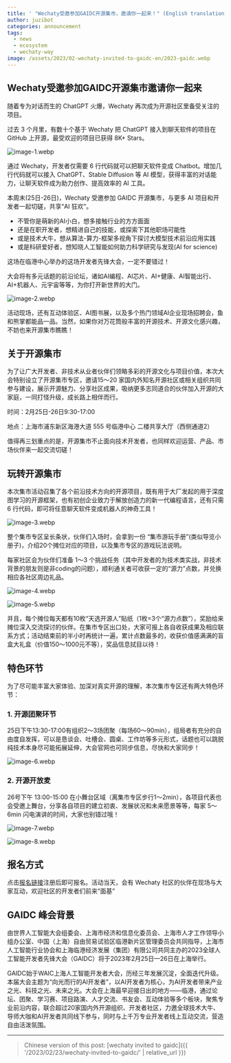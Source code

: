 ```yaml
---
title: ' "Wechaty受邀参加GAIDC开源集市，邀请你一起来！" (English translation WIP)'
author: juzibot
categories: announcement
tags:
  - news
  - ecosystem
  - wechaty-way
image: /assets/2023/02-wechaty-invited-to-gaidc-en/2023-gaidc.webp
---
```


## Wechaty受邀参加GAIDC开源集市邀请你一起来

随着专为对话而生的 ChatGPT 火爆，Wechaty 再次成为开源社区里备受关注的项目。

过去 3 个月里，有数十个基于 Wechaty 把 ChatGPT 接入到聊天软件的项目在 GitHub 上开源，最受欢迎的项目已获得 8K+ Stars。

![image-1.webp](/assets/2023/02-wechaty-invited-to-gaidc-en/image-1.webp)

通过 Wechaty，开发者仅需要 6 行代码就可以把聊天软件变成 Chatbot。增加几行代码就可以接入 ChatGPT、Stable Diffusion 等 AI 模型，获得丰富的对话能力，让聊天软件成为助力创作、提高效率的 AI 工具。

本周末(25日-26日)，Wechaty 受邀参加 GAIDC 开源集市，与更多 AI 项目和开发者一起切磋，共享“AI 狂欢”。

- 不管你是萌新的AI小白，想多接触行业的方方面面
- 还是在职开发者，想精进自己的技能，或探索下其他职场可能性
- 或是技术大牛，想从算法-算力-框架多视角下探讨大模型技术前沿应用实践
- 或是科研爱好者，想知晓人工智能如何助力科学研究与发现(AI for science)

这场在临港中心举办的这场开发者先锋大会，一定不要错过！

大会将有多元话题的前沿论坛，诸如AI编程、AI芯片、AI+健康、AI智能出行、AI+机器人、元宇宙等等，为你打开新世界的大门。

![image-2.webp](/assets/2023/02-wechaty-invited-to-gaidc-en/image-2.webp)

活动现场，还有互动体验区、AI图书展，以及多个热门领域AI企业现场招聘会，鱼和熊掌都能品一品。当然，如果你对万花筒般丰富的开源技术、开源文化感兴趣，不妨也来开源集市瞧瞧！

## 关于开源集市

为了让广大开发者、非技术从业者伙伴们领略多彩的开源文化与项目价值，本次大会特别设立了开源集市专区，邀请15～20 家国内外知名开源社区或相关组织共同参与建设，展示开源魅力、分享社区成果，吸纳更多志同道合的伙伴加入开源的大家庭，一同打怪升级，成长路上相伴而行。

时间：2月25日-26日9:30-17:00

地点：上海市浦东新区海港大道 555 号临港中心 二楼共享大厅（西侧通道2）

值得再三划重点的是，开源集市不止面向技术开发者，也同样欢迎运营、产品、市场伙伴来一起交流切磋！

## 玩转开源集市

本次集市活动召集了各个前沿技术方向的开源项目，既有用于大厂发起的用于深度图学习的开源框架，也有初创企业致力于解放创造力的新一代编程语言，还有只需 6 行代码，即可将任意聊天软件变成机器人的神奇工具！

![image-3.webp](/assets/2023/02-wechaty-invited-to-gaidc-en/image-3.webp)

整个集市专区呈长条状，伙伴们入场时，会拿到一份 “集市游玩手册”(类似导览小册子)，介绍20个摊位对应的项目，以及集市专区的游戏玩法说明。

每家社区会为伙伴们准备 1～3 个挑战任务（其中开发者的为技术类实战，非技术背景的朋友则是非coding的问题），顺利通关者可收获一定的“源力”点数，并兑换相应各社区周边礼品。

![image-4.webp](/assets/2023/02-wechaty-invited-to-gaidc-en/image-4.webp)

![image-5.webp](/assets/2023/02-wechaty-invited-to-gaidc-en/image-5.webp)

并且，每个摊位每天都有10枚“天选开源人”贴纸（1枚=3个“源力点数”），奖励给来摊位深入交流探讨的伙伴。在集市专区出口处，大家可报上各自收获成果及相应联系方式；活动结束前的半小时再统计一遍，累计点数最多的，收获价值感满满的盲盒大礼盒（价值150～1000元不等），奖品信息拭目以待！

## 特色环节

为了尽可能丰富大家体验、加深对真实开源的理解，本次集市专区还有两大特色环节：

### 1. 开源团聚环节

25日下午13:30-17:00有组织2～3场团聚（每场60～90min），组局者有充分的自由度自发挥，可以是恳谈会、吐槽会、圆桌、工作坊等多元形式，话题也可以跳脱纯技术本身尽可能拓展延伸，大会官网也可同步信息，尽快和大家同步！

![image-6.webp](/assets/2023/02-wechaty-invited-to-gaidc-en/image-6.webp)

### 2. 开源开放麦

26号下午 13:00-15:00 在小舞台区域（离集市专区步行1～2min），各项目代表也会受邀上舞台，分享各自项目的建立初衷、发展状况和未来愿景等等，每家 5～6min 闪电演讲的时间，大家也别错过哦！

![image-7.webp](/assets/2023/02-wechaty-invited-to-gaidc-en/image-7.webp)

![image-8.webp](/assets/2023/02-wechaty-invited-to-gaidc-en/image-8.webp)

## 报名方式

点击[报名链接](https://www.globalaidc.com/event/zh/pc/e80e0000-06d7-0e04-797b-08daf2220682/apply?attendeeTypeId=e80e0000-06d7-0e04-4a0c-08daf229e183&groupOrganizationCode=YYW260)注册后即可报名。活动当天，会有 Wechaty 社区的伙伴在现场与大家互动，欢迎社区的开发者们前来“面基”

## GAIDC 峰会背景

由世界人工智能大会组委会、上海市经济和信息化委员会、上海市人才工作领导小组办公室、中国（上海）自由贸易试验区临港新片区管理委员会共同指导，上海市人工智能行业协会和上海临港经济发展（集团）有限公司共同主办的2023全球人工智能开发者先锋大会（GAIDC）将于2023年2月25日—26日在上海举行。

GAIDC始于WAIC上海人工智能开发者大会，历经三年发展沉淀，全面迭代升级。本届大会主题为“向光而行的AI开发者”，以AI开发者为核心，为AI开发者带来产业之光、科技之光、未来之光。大会在上海最早迎接日出的地方——临港，通过论坛、团聚、学习赛、项目路演、人才交流、书友会、互动体验等多个板块，聚焦专业前沿内容，联合超过20家国内外开源组织、开发者社区，力邀全球技术大牛、导师大咖和AI开发者共同线下参与，同时与上千万专业开发者线上互动交流，营造自由活泼氛围。

---

> Chinese version of this post: [wechaty invited to gaidc]({{ '/2023/02/23/wechaty-invited-to-gaidc/' | relative_url }})
